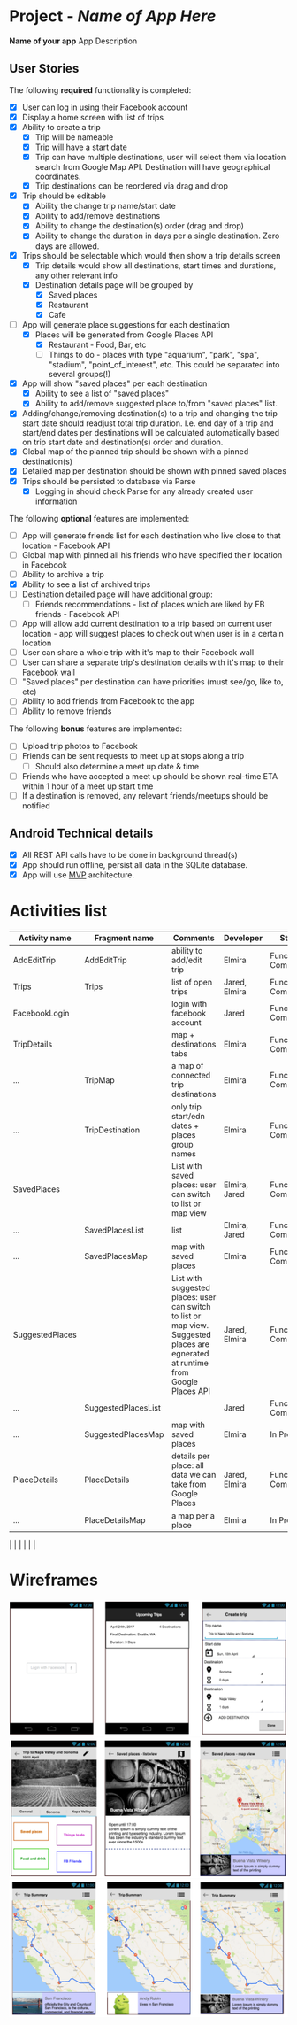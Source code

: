# Project  - *Name of App Here*

**Name of your app** App Description

## User Stories

The following **required** functionality is completed:

* [x] User can log in using their Facebook account
* [x] Display a home screen with list of trips
* [x] Ability to create a trip
    * [x] Trip will be nameable
    * [x] Trip will have a start date
    * [x] Trip can have multiple destinations, user will select them via location search from Google Map API. Destination will have geographical coordinates.
    * [x] Trip destinations can be reordered via drag and drop
* [x] Trip should be editable
    * [x] Ability the change trip name/start date
    * [x] Ability to add/remove destinations
    * [x] Ability to change the destination(s) order (drag and drop)
    * [x] Ability to change the duration in days per a single destination. Zero days are allowed.
* [x] Trips should be selectable which would then show a trip details screen
    * [x] Trip details would show all destinations, start times and durations, any other relevant info
    * [x] Destination details page will be grouped by
      * [x] Saved places
      * [x] Restaurant
      * [x] Cafe
* [ ] App will generate place suggestions for each destination
    * [x] Places will be generated from Google Places API 
      * [x] Restaurant - Food, Bar, etc
      * [ ] Things to do - places with type "aquarium", "park", "spa", "stadium", "point_of_interest", etc. This could be separated into several groups(!)       
* [x] App will show "saved places" per each destination    
    * [x] Ability to see a list of "saved places"
    * [x] Ability to add/remove suggested place to/from "saved places" list.
* [x] Adding/change/removing destination(s) to a trip and changing the trip start date should readjust total trip duration. I.e. end day of a trip and start/end dates per destinations will be calculated automatically based on trip start date and destination(s) order and duration. 
* [x] Global map of the planned trip should be shown with a pinned destination(s)
* [x] Detailed map per destination should be shown with pinned saved places
* [x] Trips should be persisted to database via Parse
    * [x] Logging in should check Parse for any already created user information

The following **optional** features are implemented:
* [ ] App will generate friends list for each destination who live close to that location - Facebook API
* [ ] Global map with pinned all his friends who have specified their location in Facebook
* [ ] Ability to archive a trip
* [x] Ability to see a list of archived trips
* [ ] Destination detailed page will have additional group:
   * [ ] Friends recommendations - list of places which are liked by FB friends - Facebook API
* [ ] App will allow add current destination to a trip based on current user location - app will suggest places to check out when user is in a certain location
* [ ] User can share a whole trip with it's map to their Facebook wall
* [ ] User can share a separate trip's destination details with it's map to their Facebook wall
* [ ] "Saved places" per destination can have priorities (must see/go, like to, etc)
* [ ] Ability to add friends from Facebook to the app 
* [ ] Ability to remove friends

The following **bonus** features are implemented:
* [ ] Upload trip photos to Facebook
* [ ] Friends can be sent requests to meet up at stops along a trip
    * [ ] Should also determine a meet up date & time
* [ ] Friends who have accepted a meet up should be shown real-time ETA within 1 hour of a meet up start time
* [ ] If a destination is removed, any relevant friends/meetups should be notified 

## Android Technical details
* [x] All REST API calls have to be done in background thread(s)
* [x] App should  run offline, persist all data in the SQLite database.
* [x] App will use [MVP](https://github.com/googlesamples/android-architecture/tree/todo-mvp-contentproviders/) architecture.

# Activities list

| Activity name | Fragment name | Comments | Developer | Status |
| ------------- | ------------- | ---------- | ---------- | ----- | 
| AddEditTrip | AddEditTrip | ability to add/edit trip | Elmira | Functionally Complete |
| Trips | Trips | list of open trips | Jared, Elmira | Functionally Complete |
| FacebookLogin |  | login with facebook account | Jared | Functionally Complete |
| TripDetails| | map + destinations tabs | Elmira | Functionally Complete |
| ... | TripMap | a map of connected trip destinations | Elmira | Functionally Complete |
| ... | TripDestination | only trip start/edn dates + places group names | Elmira | Functionally Complete |
| SavedPlaces |  | List with saved places: user can switch to list or map view | Elmira, Jared | Functionally Complete |
| ... | SavedPlacesList | list | Elmira, Jared | Functionally Complete |
| ... | SavedPlacesMap | map with saved places | Elmira | Functionally Complete |
| SuggestedPlaces |  | List with suggested places: user can switch to list or map view. Suggested places are egnerated at runtime from Google Places API | Jared, Elmira | Functionally Complete |
| ... | SuggestedPlacesList |  | Jared | Functionally Complete |
| ... | SuggestedPlacesMap | map with saved places | Elmira | In Progress |
| PlaceDetails | PlaceDetails | details per place: all data we can take from Google Places | Jared, Elmira | Functionally Complete |
| ... | PlaceDetailsMap | a map per a place | Elmira | In Progress |

|  |  |  |  |  |

# Wireframes

<img src="https://github.com/DroidDevs/trip-planner/blob/master/page1-3.png"  title="" />
<img src="https://github.com/DroidDevs/trip-planner/blob/master/pages%204-6.png"  title="" />
<img src="https://github.com/DroidDevs/trip-planner/blob/master/pages7-9.png"  title="" />



